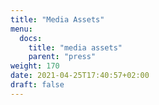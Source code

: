 ```yaml
---
title: "Media Assets"
menu:
  docs:
    title: "media assets"
    parent: "press"
weight: 170
date: 2021-04-25T17:40:57+02:00
draft: false
---
```


